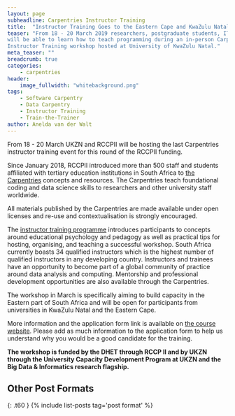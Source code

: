 ```yaml
---
layout: page
subheadline: Carpentries Instructor Training
title:  "Instructor Training Goes to the Eastern Cape and KwaZulu Natal"
teaser: "From 18 - 20 March 2019 researchers, postgraduate students, IT, and library staff
will be able to learn how to teach programming during an in-person Carpentries
Instructor Training workshop hosted at University of KwaZulu Natal."
meta_teaser: ""
breadcrumb: true
categories:
    - carpentries
header:
    image_fullwidth: "whitebackground.png"
tags:
    - Software Carpentry
    - Data Carpentry
    - Instructor Training
    - Train-the-Trainer
author: Anelda van der Walt
---
```

From 18 - 20 March UKZN and RCCPII will be hosting the last Carpentries instructor training event for this round of the RCCPII funding.

Since January 2018, RCCPII introduced more than 500 staff and students affiliated with tertiary education institutions in South Africa to [the Carpentries](https://carpentries.org) concepts and resources. The Carpentries teach foundational coding and data science skills to researchers and other university staff worldwide.

All materials published by the Carpentries are made available under open licenses and re-use and contextualisation is strongly encouraged.

The [instructor training programme](https://carpentries.github.io/instructor-training/) introduces participants to concepts around educational psychology and pedagogy as well as practical tips for hosting, organising, and teaching a successful workshop. South Africa currently boasts 34 qualified instructors which is the highest number of qualified instructors in any developing country. Instructors and trainees have an opportunity to become part of a global community of practice around data analysis and computing. Mentorship and professional development opportunities are also available through the Carpentries.

The workshop in March is specifically aiming to build capacity in the Eastern part of South Africa and will be open for participants from universities in KwaZulu Natal and the Eastern Cape.

More information and the application form link is available on [the course website](https://tenet-rccpii.github.io/2019-03-18-UKZN-ttt/). Please add as much information to the application form to help us
understand why you would be a good candidate for the training.

**The workshop is funded by the DHET through RCCP II and by UKZN through the University Capacity Development Program at UKZN and the Big Data & Informatics research flagship.**


## Other Post Formats
{: .t60 }
{% include list-posts tag='post format' %}
